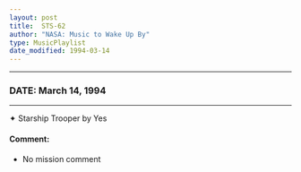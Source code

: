 ```yaml
---
layout: post
title:  STS-62
author: "NASA: Music to Wake Up By"
type: MusicPlaylist
date_modified: 1994-03-14
---
```


----
### DATE: March 14, 1994
----
✦ Starship Trooper by Yes

#### Comment:
* No mission comment
